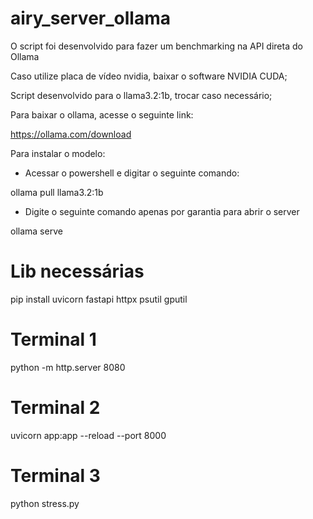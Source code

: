 # airy_server_ollama

O script foi desenvolvido para fazer um benchmarking na API direta do Ollama

Caso utilize placa de vídeo nvidia, baixar o software NVIDIA CUDA;

Script desenvolvido para o llama3.2:1b, trocar caso necessário;

Para baixar o ollama, acesse o seguinte link:

https://ollama.com/download

Para instalar o modelo:

* Acessar o powershell e digitar o seguinte comando:

ollama pull llama3.2:1b

* Digite o seguinte comando apenas por garantia para abrir o server

ollama serve

# Lib necessárias
pip install uvicorn fastapi httpx psutil gputil

# Terminal 1
python -m http.server 8080

# Terminal 2
uvicorn app:app --reload --port 8000

# Terminal 3
python stress.py

